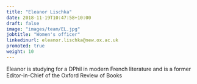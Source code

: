 ```yaml
---
title: "Eleanor Lischka"
date: 2018-11-19T10:47:58+10:00
draft: false
image: "images/team/EL.jpg"
jobtitle: "Women's officer"
linkedinurl: eleanor.lischka@new.ox.ac.uk
promoted: true
weight: 10
---
```


Eleanor is studying for a DPhil in modern French literature and is a former Editor-in-Chief of the Oxford Review of Books
